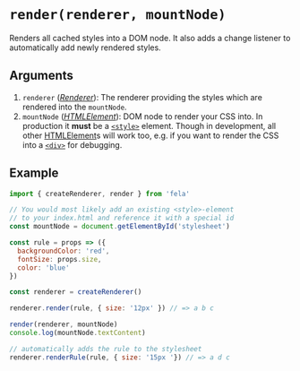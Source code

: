 # `render(renderer, mountNode)`

Renders all cached styles into a DOM node. It also adds a change listener to automatically add newly rendered styles.<br>

## Arguments
1. `renderer` ([*Renderer*](Renderer.md)): The renderer providing the styles which are rendered into the `mountNode`.
1. `mountNode` (*[HTMLElement](https://developer.mozilla.org/en-US/docs/Web/API/HTMLElement)*): DOM node to render your CSS into. In production it **must** be a  [`<style>`](https://developer.mozilla.org/en-US/docs/Web/HTML/Element/style) element. Though in development, all other [HTMLElement](https://developer.mozilla.org/en-US/docs/Web/API/HTMLElement)s will work too, e.g. if you want to render the CSS into a [`<div>`](https://developer.mozilla.org/en-US/docs/Web/HTML/Element/div) for debugging.

## Example

```javascript
import { createRenderer, render } from 'fela'

// You would most likely add an existing <style>-element
// to your index.html and reference it with a special id
const mountNode = document.getElementById('stylesheet')

const rule = props => ({
  backgroundColor: 'red',
  fontSize: props.size,
  color: 'blue'
})

const renderer = createRenderer()

renderer.render(rule, { size: '12px' }) // => a b c

render(renderer, mountNode)
console.log(mountNode.textContent)

// automatically adds the rule to the stylesheet
renderer.renderRule(rule, { size: '15px '}) // => a d c
```
